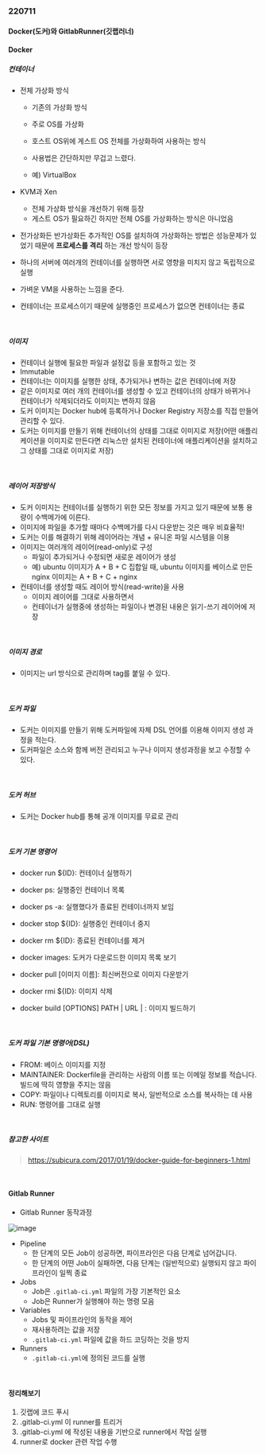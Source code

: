 ### 220711

#### Docker(도커)와 GitlabRunner(깃랩러너)

#### Docker

##### 컨테이너

- 전체 가상화 방식

  - 기존의 가상화 방식

  - 주로 OS를 가상화
  - 호스트 OS위에 게스트 OS 전체를 가상화하여 사용하는 방식
  - 사용법은 간단하지만 무겁고 느렸다.
  - 예) VirtualBox
- KVM과 Xen

  - 전체 가상화 방식을 개선하기 위해 등장
  - 게스트 OS가 필요하긴 하지만 전체 OS를 가상화하는 방식은 아니었음
- 전가상화든 반가상화든 추가적인 OS를 설치하여 가상화하는 방법은 성능문제가 있었기 때문에 **프로세스를 격리** 하는 개선 방식이 등장
- 하나의 서버에 여러개의 컨테이너를 실행하면 서로 영향을 미치지 않고 독립적으로 실행
- 가벼운 VM을 사용하는 느낌을 준다.
- 컨테이너는 프로세스이기 때문에 실행중인 프로세스가 없으면 컨테이너는 종료

<br>

##### 이미지

- 컨테이너 실행에 필요한 파일과 설정값 등을 포함하고 있는 것
- Immutable
- 컨테이너는 이미지를 실행한 상태, 추가되거나 변하는 값은 컨테이너에 저장
- 같은 이미지로 여러 개의 컨테이너를 생성할 수 있고 컨테이너의 상태가 바뀌거나 컨테이너가 삭제되더라도 이미지는 변하지 않음
- 도커 이미지는 Docker hub에 등록하거나 Docker Registry 저장소를 직접 만들어 관리할 수 있다.
- 도커는 이미지를 만들기 위해 컨테이너의 상태를 그대로 이미지로 저장(어떤 애플리케이션을 이미지로 만든다면 리눅스만 설치된 컨테이너에 애플리케이션을 설치하고 그 상태를 그대로 이미지로 저장)

<br>

##### 레이어 저장방식

- 도커 이미지는 컨테이너를 실행하기 위한 모든 정보를 가지고 있기 때문에 보통 용량이 수백메가에 이른다.
- 이미지에 파일을 추가할 때마다 수백메가를 다시 다운받는 것은 매우 비효율적!
- 도커는 이를 해결하기 위해 레이어라는 개념 + 유니온 파일 시스템을 이용
- 이미지는 여러개의 레이어(read-only)로 구성
  - 파일이 추가되거나 수정되면 새로운 레이어가 생성
  - 예) ubuntu 이미지가 A + B + C 집합일 때, ubuntu 이미지를 베이스로 만든 nginx 이미지는 A + B + C + nginx
- 컨테이너를 생성할 때도 레이어 방식(read-write)을 사용
  - 이미지 레이어를 그대로 사용하면서
  - 컨테이너가 실행중에 생성하는 파일이나 변경된 내용은 읽기-쓰기 레이어에 저장

<br>

##### 이미지 경로

- 이미지는 url 방식으로 관리하며 tag를 붙일 수 있다.

<br>

##### 도커 파일

- 도커는 이미지를 만들기 위해 도커파일에 자체 DSL 언어를 이용해 이미지 생성 과정을 적는다.
- 도커파일은 소스와 함께 버전 관리되고 누구나 이미지 생성과정을 보고 수정할 수 있다.

<br>

##### 도커 허브

- 도커는 Docker hub를 통해 공개 이미지를 무료로 관리

<br>

#####  도커 기본 명령어

- docker run ${ID}: 컨테이너 실행하기

- docker ps: 실행중인 컨테이너 목록
- docker ps -a: 실행했다가 종료된 컨테이너까지 보임
- docker stop ${ID}: 실행중인 컨테이너 중지
- docker rm ${ID}: 종료된 컨테이너를 제거
- docker images: 도커가 다운로드한 이미지 목록 보기
- docker pull [이미지 이름]: 최신버전으로 이미지 다운받기
- docker rmi ${ID}: 이미지 삭제
- docker build [OPTIONS] PATH | URL | : 이미지 빌드하기

<br>

##### 도커 파일 기본 명령어(DSL)

- FROM: 베이스 이미지를 지정
- MAINTAINER: Dockerfile을 관리하는 사람의 이름 또는 이메일 정보를 적습니다. 빌드에 딱히 영향을 주지는 않음
- COPY: 파일이나 디렉토리를 이미지로 복사, 일반적으로 소스를 복사하는 데 사용
- RUN: 명령어를 그대로 실행

<br>

##### 참고한 사이트

>  https://subicura.com/2017/01/19/docker-guide-for-beginners-1.html

<br>

#### Gitlab Runner

- Gitlab Runner 동작과정

![image](https://user-images.githubusercontent.com/77482972/178412039-537a62d4-6f76-42f7-9b7f-96c5b46bc6f6.png)

- Pipeline
  - 한 단계의 모든 Job이 성공하면, 파이프라인은 다음 단계로 넘어갑니다.
  - 한 단계의 어떤 Job이 실패하면, 다음 단계는 (일반적으로) 실행되지 않고 파이프라인이 일찍 종료
- Jobs
  - Job은 `.gitlab-ci.yml` 파일의 가장 기본적인 요소
  - Job은 Runner가 실행해야 하는 명령 모음
- Variables
  - Jobs 및 파이프라인의 동작을 제어
  - 재사용하려는 값을 저장
  - `.gitlab-ci.yml` 파일에 값을 하드 코딩하는 것을 방지
- Runners
  - `.gitlab-ci.yml`에 정의된 코드를 실행

<br>

#### 정리해보기

1. 깃랩에 코드 푸시
2. .gitlab-ci.yml 이 runner를 트리거
3. .gitlab-ci.yml 에 작성된 내용을 기반으로 runner에서 작업 실행
4. runner로 docker 관련 작업 수행